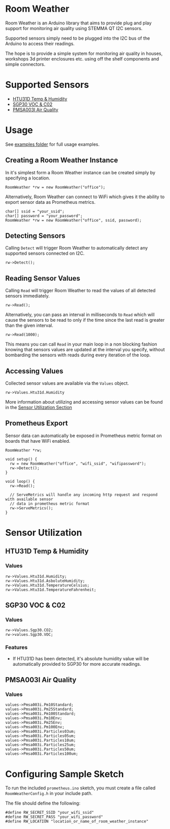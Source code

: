 # Room Weather

Room Weather is an Arduino library that aims to provide plug and play support for monitoring air quality using STEMMA QT I2C sensors.

Supported sensors simply need to be plugged into the I2C bus of the Arduino to access their readings.

The hope is to provide a simple system for monitoring air quality in houses, workshops 3d printer enclosures etc. using off the shelf components and simple connectors.

# Supported Sensors
- [HTU31D Temp & Humidity](https://www.adafruit.com/product/4832)
- [SGP30 VOC & C02](https://www.adafruit.com/product/3709)
- [PMSA003I Air Quality](https://www.adafruit.com/product/4632)


# Usage

See [examples folder](https://github.com/gobbolab/room-weather/tree/main/examples) for full usage examples.

## Creating a Room Weather Instance

In it's simplest form a Room Weather instance can be created simply by specifying a location.

```
RoomWeather *rw = new RoomWeather("office");
```

Alternatively, Room Weather can connect to WiFi which gives it the ability to export sensor data as Prometheus metrics.

```
char[] ssid = "your_ssid";
char[] password = "your_password";
RoomWeather *rw = new RoomWeather("office", ssid, password);
```

## Detecting Sensors

Calling `Detect` will trigger Room Weather to automatically detect any supported sensors connected on I2C.

```
rw->Detect();
```

## Reading Sensor Values
Calling `Read` will trigger Room Weather to read the values of all detected sensors immediately.

```
rw->Read();
```

Alternatively, you can pass an interval in milliseconds to `Read` which will cause the sensors to be read to only if the time since the last read is greater than the given interval.

```
rw->Read(1000);
```

This means you can call `Read` in your main loop in a non blocking fashion knowing that sensors values are updated at the interval you specify, without bombarding the sensors with reads during every iteration of the loop.

## Accessing Values
Collected sensor values are available via the `Values` object.
```
rw->Values.Htu31d.Humidity
```

More information about utilizing and accessing sensor values can be found in the [Sensor Utilization Section](https://github.com/gobbolab/room-weather#sensor-utilization)

## Prometheus Export

Sensor data can automatically be exposed in Prometheus metric format on boards that have WiFi enabled.

```
RoomWeather *rw;

void setup() {
  rw = new RoomWeather("office", "wifi_ssid", "wifipassword");
  rw->Detect();
}

void loop() {
  rw->Read();

  // ServeMetrics will handle any incoming http request and respond with available sensor 
  // data in prometheus metric format
  rw->ServeMetrics();
}
```

# Sensor Utilization

## HTU31D Temp & Humidity

### Values

```
rw->Values.Htu31d.Humidity;
rw->Values.Htu31d.AsboluteHumidity;
rw->Values.Htu31d.TemperatureCelsius;
rw->Values.Htu31d.TemperatureFahrenheit;
```

## SGP30 VOC & C02

### Values

```
rw->Values.Sgp30.CO2;
rw->values.Sgp30.VOC;
```

### Features

* If HTU31D has been detected, it's absolute humidity value will be automatically provided to SGP30 for more accurate readings.

## PMSA003I Air Quality

### Values

```
values->Pmsa003i.Pm10Standard;
values->Pmsa003i.Pm25Standard;
values->Pmsa003i.Pm100Standard;
values->Pmsa003i.Pm10Env;
values->Pmsa003i.Pm25Env;
values->Pmsa003i.Pm100Env;
values->Pmsa003i.Particles03um;
values->Pmsa003i.Particles05um;
values->Pmsa003i.Particles10um;
values->Pmsa003i.Particles25um;
values->Pmsa003i.Particles50um;
values->Pmsa003i.Particles100um;
```

# Configuring Sample Sketch

To run the included `prometheus.ino` sketch, you must create a file called `RoomWeatherConfig.h` in your include path.

The file should define the following:

```
#define RW_SECRET_SSID "your_wifi_ssid"
#define RW_SECRET_PASS "your_wifi_password"
#define RW_LOCATION "location_or_name_of_room_weather_instance"
```